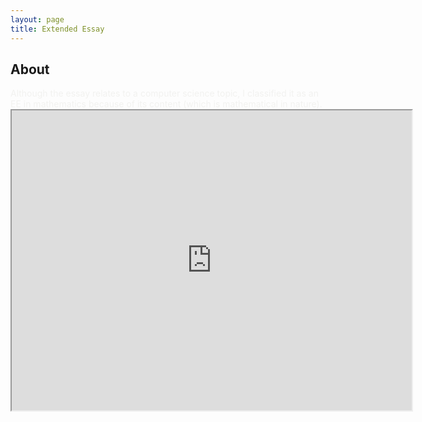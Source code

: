 ```yaml
---
layout: page
title: Extended Essay
---
```


<h2>About</h2>

<span style="color:#f2f2f0">
Although the essay relates to a computer science topic, I classified it as an EE in mathematics because of its content (which is mathematical in nature).
</span>

<iframe src="https://drive.google.com/file/d/0B4OeX3-AwFSzZTlWdmM3Nmo4MFk/preview" width="640" height="480"></iframe>

